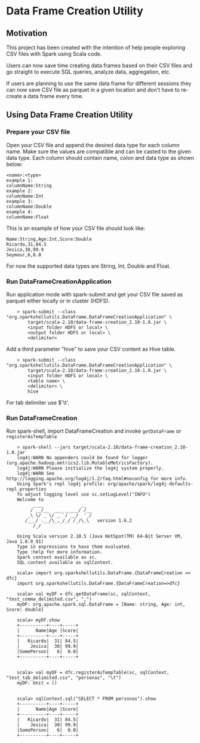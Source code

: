# Data Frame Creation Utility

## Motivation

This project has been created with the intention of help people exploring CSV files with Spark using Scala code.

Users can now save time creating data frames based on their CSV files and go straight to execute SQL queries, analyze
data, aggregation, etc. 

If users are planning to use the same data frame for different sessions they can now save CSV file as parquet in a 
given location and don't have to re-create a data frame every time. 

## Using Data Frame Creation Utility

### Prepare your CSV file

Open your CSV file and append the desired data type for each column name. Make sure the values are compatible and can be 
casted to the given data type. 
Each column should contain name, colon and data type as shown below:

    <name>:<type>
    example 1:
    columnName:String
    example 2:
    columnName:Int
    example 3:
    columnName:Double
    example 4:
    columnName:Float
    
This is an example of how your CSV file should look like:

    Name:String,Age:Int,Score:Double
    Ricardo,31,84.5
    Jesica,30,99.9
    Seymour,6,0.0
    
For now the supported data types are String, Int, Double and Float.

### Run DataFrameCreationApplication

Run application mode with spark-submit and get your CSV file saved as parquet either locally or in cluster (HDFS).

        > spark-submit --class "org.sparkshellutils.DataFrame.DataFrameCreationApplication" \
            target/scala-2.10/data-frame-creation_2.10-1.0.jar \
            <input folder HDFS or local> \
            <output folder HDFS or local> \
            <delimiter>
    
Add a third parameter "hive" to save your CSV content as Hive table.
                
        > spark-submit --class "org.sparkshellutils.DataFrame.DataFrameCreationApplication" \
            target/scala-2.10/data-frame-creation_2.10-1.0.jar \
            <input folder HDFS or local> \
            <table name> \
            <delimiter> \
            hive

For tab delimiter use $'\t'. 
    
### Run DataFrameCreation

Run spark-shell, import DataFrameCreation and invoke `getDataFrame` or `registerAsTempTable`

        > spark-shell --jars target/scala-2.10/data-frame-creation_2.10-1.0.jar
        log4j:WARN No appenders could be found for logger (org.apache.hadoop.metrics2.lib.MutableMetricsFactory).
        log4j:WARN Please initialize the log4j system properly.
        log4j:WARN See http://logging.apache.org/log4j/1.2/faq.html#noconfig for more info.
        Using Spark's repl log4j profile: org/apache/spark/log4j-defaults-repl.properties
        To adjust logging level use sc.setLogLevel("INFO")
        Welcome to
              ____              __
             / __/__  ___ _____/ /__
            _\ \/ _ \/ _ `/ __/  '_/
           /___/ .__/\_,_/_/ /_/\_\   version 1.6.2
              /_/
        
        Using Scala version 2.10.5 (Java HotSpot(TM) 64-Bit Server VM, Java 1.8.0_91)
        Type in expressions to have them evaluated.
        Type :help for more information.
        Spark context available as sc.
        SQL context available as sqlContext.
        
        scala> import org.sparkshellutils.DataFrame.{DataFrameCreation => dfc}
        import org.sparkshellutils.DataFrame.{DataFrameCreation=>dfc}
        
        scala> val myDF = dfc.getDataFrame(sc, sqlContext, "test_comma_delimited.csv", ",")
        myDF: org.apache.spark.sql.DataFrame = [Name: string, Age: int, Score: double]
        
        scala> myDF.show
        +----------+----+-----+
        |      Name|Age |Score|
        +----------+----+-----+
        |   Ricardo|  31| 84.5|
        |    Jesica|  30| 99.9|
        |SomePerson|   6|  0.0|
        +----------+----+-----+
        
        
        scala> val myDF = dfc.registerAsTempTable(sc, sqlContext, "test_tab_delimited.csv", "personas", "\t")
        myDF: Unit = ()
        
        
        scala> sqlContext.sql("SELECT * FROM personas").show
        +----------+----+-----+
        |      Name|Age |Score|
        +----------+----+-----+
        |   Ricardo|  31| 84.5|
        |    Jesica|  30| 99.9|
        |SomePerson|   6|  0.0|
        +----------+----+-----+
